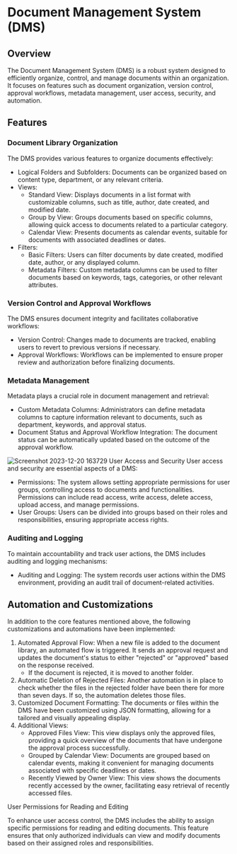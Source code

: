 # Document Management System (DMS)

## Overview
The Document Management System (DMS) is a robust system designed to efficiently organize, control, and manage documents within an organization. It focuses on features such as document organization, version control, approval workflows, metadata management, user access, security, and automation.

## Features

### Document Library Organization
The DMS provides various features to organize documents effectively:

- Logical Folders and Subfolders: Documents can be organized based on content type, department, or any relevant criteria.
- Views:
  - Standard View: Displays documents in a list format with customizable columns, such as title, author, date created, and modified date.
  - Group by View: Groups documents based on specific columns, allowing quick access to documents related to a particular category.
  - Calendar View: Presents documents as calendar events, suitable for documents with associated deadlines or dates.
- Filters:
  - Basic Filters: Users can filter documents by date created, modified date, author, or any displayed column.
  - Metadata Filters: Custom metadata columns can be used to filter documents based on keywords, tags, categories, or other relevant attributes.


### Version Control and Approval Workflows
The DMS ensures document integrity and facilitates collaborative workflows:

- Version Control: Changes made to documents are tracked, enabling users to revert to previous versions if necessary.
- Approval Workflows: Workflows can be implemented to ensure proper review and authorization before finalizing documents.

### Metadata Management
Metadata plays a crucial role in document management and retrieval:

- Custom Metadata Columns: Administrators can define metadata columns to capture information relevant to documents, such as department, keywords, and approval status.
- Document Status and Approval Workflow Integration: The document status can be automatically updated based on the outcome of the approval workflow.

![Screenshot 2023-12-20 163729](https://github.com/CodePointCreativesPowerPlatform/Project-1-Document-Management-/assets/104963156/796962bc-a512-4b92-ac71-5cbbe83bd20f)
 User Access and Security
User access and security are essential aspects of a DMS:

- Permissions: The system allows setting appropriate permissions for user groups, controlling access to documents and functionalities. Permissions can include read access, write access, delete access, upload access, and manage permissions.
- User Groups: Users can be divided into groups based on their roles and responsibilities, ensuring appropriate access rights.

### Auditing and Logging
To maintain accountability and track user actions, the DMS includes auditing and logging mechanisms:

- Auditing and Logging: The system records user actions within the DMS environment, providing an audit trail of document-related activities.

## Automation and Customizations

In addition to the core features mentioned above, the following customizations and automations have been implemented:

1. Automated Approval Flow: When a new file is added to the document library, an automated flow is triggered. It sends an approval request and updates the document's status to either "rejected" or "approved" based on the response received.
   - If the document is rejected, it is moved to another folder.
2. Automatic Deletion of Rejected Files: Another automation is in place to check whether the files in the rejected folder have been there for more than seven days. If so, the automation deletes those files.
3. Customized Document Formatting: The documents or files within the DMS have been customized using JSON formatting, allowing for a tailored and visually appealing display.
4. Additional Views:
   - Approved Files View: This view displays only the approved files, providing a quick overview of the documents that have undergone the approval process successfully.
   - Grouped by Calendar View: Documents are grouped based on calendar events, making it convenient for managing documents associated with specific deadlines or dates.
   - Recently Viewed by Owner View: This view shows the documents recently accessed by the owner, facilitating easy retrieval of recently accessed files.

User Permissions for Reading and Editing

To enhance user access control, the DMS includes the ability to assign specific permissions for reading and editing documents. This feature ensures that only authorized individuals can view and modify documents based on their assigned roles and responsibilities.
